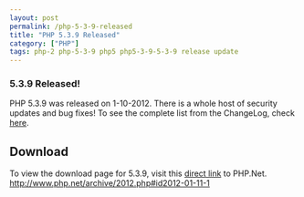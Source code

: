 ```yaml
---
layout: post
permalink: /php-5-3-9-released
title: "PHP 5.3.9 Released"
category: ["PHP"]
tags: php-2 php-5-3-9 php5 php5-3-9-5-3-9 release update
---
```

### 5.3.9 Released!
PHP 5.3.9 was released on 1-10-2012. There is a whole host of security updates and bug fixes! To see the complete list from the ChangeLog, check [here](http://www.php.net/ChangeLog-5.php#5.3.9 "PHP 5.3.9 ChangeLog").
## Download
To view the download page for 5.3.9, visit this [direct link](http://www.php.net/downloads.php "PHP Downloads") to PHP.Net. http://www.php.net/archive/2012.php#id2012-01-11-1